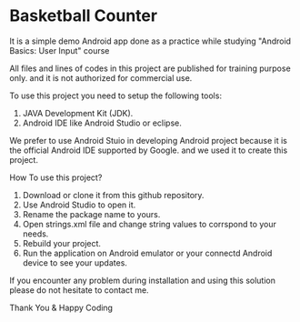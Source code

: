 # Basketball Counter
It is a simple demo Android app done as a practice while studying "Android Basics: User Input" course

All files and lines of codes in this project are published for training purpose only. and it is not authorized for commercial use.

To use this project you need to setup the following tools:
1. JAVA Development Kit (JDK).
2. Android IDE like Android Studio or eclipse.

We prefer to use Android Stuio in developing Android project because it is the official Android IDE supported by Google.
and we used it to create this project.

How To use this project?
1. Download or clone it from this github repository. 
2. Use Android Studio to open it.
3. Rename the package name to yours.
4. Open strings.xml file and change string values to corrspond to your needs.
5. Rebuild your project.
6. Run the application on Android emulator or your connectd Android device to see your updates.

If you encounter any problem during installation and using this solution please do not hesitate to contact me.

Thank You & Happy Coding
